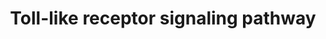 ---
annotations:
- type: Pathway Ontology
  value: Toll-like receptor signaling pathway
authors:
- MaintBot
- Mkutmon
- Egonw
description: 'Specific families of pattern recognition receptors are responsible for
  detecting microbial pathogens and generating innate immune responses. Toll-like
  receptors (TLRs) are membrane-bound receptors identified as homologs of Toll in
  Drosophila. Mammalian TLRs are expressed on innate immune cells, such as macrophages
  and dendritic cells, and respond to the membrane components of Gram-positive or
  Gram-negative bacteria. Pathogen recognition by TLRs provokes rapid activation of
  innate immunity by inducing production of proinflammatory cytokines and upregulation
  of costimulatory molecules. TLR signaling pathways are separated into two groups:
  a MyD88-dependent pathway that leads to the production of proinflammatory cytokines
  with quick activation of NF-{kappa}B and MAPK, and a MyD88-independent pathway associated
  with the induction of IFN-beta and IFN-inducible genes, and maturation of dendritic
  cells with slow activation of NF-{kappa}B and MAPK.  Source: [http://www.genome.jp/kegg-bin/highlight_pathway?scale=1.0&map=map04620&keyword=toll-like
  KEGG:Toll-like Receptor Signaling]'
last-edited: 2021-02-13
organisms:
- Bos taurus
redirect_from:
- /index.php/Pathway:WP1067
- /instance/WP1067
schema-jsonld:
- '@context': https://schema.org/
  '@id': https://wikipathways.github.io/pathways/WP1067.html
  '@type': Dataset
  creator:
    '@type': Organization
    name: WikiPathways
  description: 'Specific families of pattern recognition receptors are responsible
    for detecting microbial pathogens and generating innate immune responses. Toll-like
    receptors (TLRs) are membrane-bound receptors identified as homologs of Toll in
    Drosophila. Mammalian TLRs are expressed on innate immune cells, such as macrophages
    and dendritic cells, and respond to the membrane components of Gram-positive or
    Gram-negative bacteria. Pathogen recognition by TLRs provokes rapid activation
    of innate immunity by inducing production of proinflammatory cytokines and upregulation
    of costimulatory molecules. TLR signaling pathways are separated into two groups:
    a MyD88-dependent pathway that leads to the production of proinflammatory cytokines
    with quick activation of NF-{kappa}B and MAPK, and a MyD88-independent pathway
    associated with the induction of IFN-beta and IFN-inducible genes, and maturation
    of dendritic cells with slow activation of NF-{kappa}B and MAPK.  Source: [http://www.genome.jp/kegg-bin/highlight_pathway?scale=1.0&map=map04620&keyword=toll-like
    KEGG:Toll-like Receptor Signaling]'
  keywords:
  - MAPK1
  - MD2
  - RELA
  - SPP1
  - TLR6
  - biosynthesis
  - TRAF3
  - AKT1
  - MAPK12
  - FADD
  - CXCL9
  - MAPK9
  - MAP3K7
  - MAPK14
  - AKT3
  - MAP3K7IP1
  - TLR5
  - CD40
  - PIK3R3
  - TAB2
  - TOLLIP
  - IRF3
  - Apoptosis pathway
  - MAPK10
  - STAT1
  - Ubiquitin mediated proteolysis
  - MAPK signaling pathway
  - MAP2K3
  - IFNAR2
  - TLR4
  - INFAF
  - TLR7
  - NFKB1
  - MAPK11
  - IL6
  - TIRAP
  - Flagellar assembly
  - RIPK1
  - MAP3K8
  - IKBKE
  - TLR3
  - IL12B
  - CASP8
  - CXCL8
  - CD86
  - IL1B
  - Lipopolysaccharide
  - MAPK3
  - MYD88
  - TLR1
  - TBK1
  - CHUK
  - JUN
  - MAP2K4
  - PIK3R1
  - TLR8
  - PIK3R2
  - CD14
  - PIK3CB
  - CXCL11
  - NFKB2
  - TRAF6
  - IFNAR1
  - IKBKG
  - MAP2K2
  - TNF
  - Cytokine-receptor interaction
  - PIK3CA
  - Imidazoquinolin
  - IRF7
  - IRAK1
  - MyD88-independent pathway
  - AKT2
  - TICAM1
  - CXCL10
  - RAC1
  - FOS
  - coagulation cascades
  - IRF5
  - CCL3
  - CCL5
  - IKBKB
  - PIK3CD
  - Jak-STAT signaling pathway
  - TLR9
  - IL12A
  - MAPK13
  - TLR2
  - CD80
  - MAP2K1
  - CCL4
  - PIK3CG
  - IRAK4
  - MAPK8
  - 'Complement and '
  - PIK3R5
  - TICAM2
  - MAP2K7
  - MyD88-dependent pathway
  - BIKBA
  - MAP2K6
  - LBP
  license: CC0
  name: Toll-like receptor signaling pathway
seo: CreativeWork
title: Toll-like receptor signaling pathway
wpid: WP1067
---